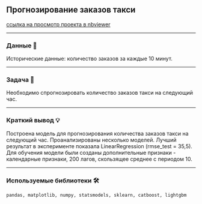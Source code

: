 ## Прогнозирование заказов такси

[ссылка на просмотр проекта в nbviewer](https://nbviewer.org/github/NESDS/praktikum_yandex_projects_data_science/blob/main/2021_12_01_taxi/2021_12_01_taxi.ipynb)

---
### Данные 📁
Исторические данные: количество заказов за каждые 10 минут.

---
### Задача 📝
Необходимо спрогнозировать количество заказов такси на следующий час.

---
### Краткий вывод 💡
Построена модель для прогнозирования количества заказов такси на следующий час. Проанализированы несколько моделей. Лучший результат в эксперименте показала LinearRegression (rmse_test = 35,5).
Для обучения модели были созданы дополнительные признаки - календарные признаки, 200 лагов, cкользящее среднее с периодом 10.

---
### Используемые библиотеки 🛠️
``` pandas, matplotlib, numpy, statsmodels, sklearn, catboost, lightgbm  ```
